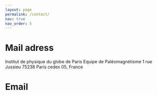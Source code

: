 ```yaml
---
layout: page
permalink: /contact/
nav: true
nav_order: 5
---
```


# Mail adress
Institut de physique du globe de Paris
Equipe de Paléomagnétisme
1 rue Jussieu
75238 Paris cedex 05, France

# Email
